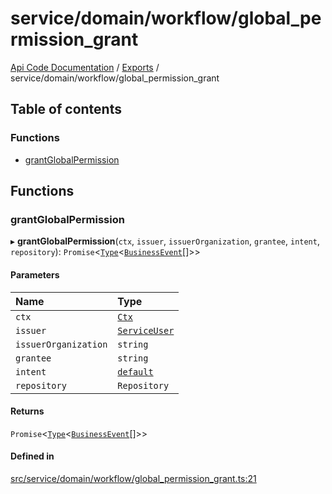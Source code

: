 # service/domain/workflow/global\_permission\_grant
 
[Api Code Documentation](../README.md) / [Exports](../modules.md) / service/domain/workflow/global\_permission\_grant

## Table of contents

### Functions

- [grantGlobalPermission](service_domain_workflow_global_permission_grant.md#grantglobalpermission)

## Functions

### grantGlobalPermission

▸ **grantGlobalPermission**(`ctx`, `issuer`, `issuerOrganization`, `grantee`, `intent`, `repository`): `Promise`\<[`Type`](result.md#type)\<[`BusinessEvent`](service_domain_business_event.md#businessevent)[]\>\>

#### Parameters

| Name | Type |
| :------ | :------ |
| `ctx` | [`Ctx`](../interfaces/lib_ctx.Ctx.md) |
| `issuer` | [`ServiceUser`](../interfaces/service_domain_organization_service_user.ServiceUser.md) |
| `issuerOrganization` | `string` |
| `grantee` | `string` |
| `intent` | [`default`](authz_intents.md#default) |
| `repository` | `Repository` |

#### Returns

`Promise`\<[`Type`](result.md#type)\<[`BusinessEvent`](service_domain_business_event.md#businessevent)[]\>\>

#### Defined in

[src/service/domain/workflow/global_permission_grant.ts:21](https://github.com/openkfw/TruBudget/blob/1602d8b/api/src/service/domain/workflow/global_permission_grant.ts#L21)
